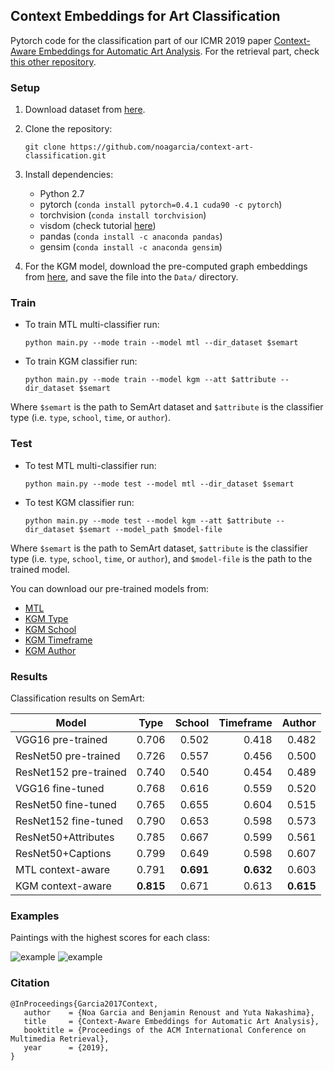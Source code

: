 ## Context Embeddings for Art Classification

Pytorch code for the classification part of our ICMR 2019 paper [Context-Aware Embeddings for Automatic Art Analysis](https://arxiv.org/abs/1904.04985). For the retrieval part, check [this other repository](https://github.com/noagarcia/context-art-retrieval). 


### Setup

1. Download dataset from [here](http://noagarciad.com/SemArt/).

2. Clone the repository: 
    
    `git clone https://github.com/noagarcia/context-art-classification.git`

3. Install dependencies:
    - Python 2.7
    - pytorch (`conda install pytorch=0.4.1 cuda90 -c pytorch`) 
    - torchvision (`conda install torchvision`)
    - visdom (check tutorial [here](https://github.com/noagarcia/visdom-tutorial))
    - pandas (`conda install -c anaconda pandas`)
    - gensim (`conda install -c anaconda gensim`)

4. For the KGM model, download the pre-computed graph embeddings from [here](http://noagarciad.com/data/ICMR2019/semart-artgraph-node2vec.model), and save the file into the `Data/` directory.

### Train

- To train MTL multi-classifier run:
    
    `python main.py --mode train --model mtl --dir_dataset $semart`
    
- To train KGM classifier run:
    
    `python main.py --mode train --model kgm --att $attribute --dir_dataset $semart`

Where `$semart` is the path to SemArt dataset and `$attribute` is the classifier type (i.e. `type`, `school`, `time`, or `author`).

### Test

- To test MTL multi-classifier run:
    
    `python main.py --mode test --model mtl --dir_dataset $semart`
    
- To test KGM classifier run:
    
    `python main.py --mode test --model kgm --att $attribute --dir_dataset $semart --model_path $model-file`

Where `$semart` is the path to SemArt dataset, `$attribute` is the classifier type (i.e. `type`, `school`, `time`, or `author`), and `$model-file` is the path to the trained model.

You can download our pre-trained models from:
- [MTL](http://noagarciad.com/data/ICMR2019/best-mtl-model.pth.tar)
- [KGM Type](http://noagarciad.com/data/ICMR2019/best-kgm-type-model.pth.tar)
- [KGM School](http://noagarciad.com/data/ICMR2019/best-kgm-school-model.pth.tar)
- [KGM Timeframe](http://noagarciad.com/data/ICMR2019/best-kgm-time-model.pth.tar)
- [KGM Author](http://noagarciad.com/data/ICMR2019/best-kgm-author-model.pth.tar)

### Results
 
Classification results on SemArt:

| Model        | Type           | School  |    Timeframe    | Author |
| ------------- |:-------------:| -----:|---------:|--------:|
| VGG16 pre-trained | 0.706 | 0.502 | 0.418 | 0.482 |
| ResNet50 pre-trained | 0.726 | 0.557 | 0.456 | 0.500 | 
| ResNet152 pre-trained | 0.740 | 0.540 | 0.454 | 0.489 |
| VGG16 fine-tuned | 0.768 | 0.616 | 0.559 | 0.520 |
| ResNet50 fine-tuned | 0.765 | 0.655 | 0.604 | 0.515 |
| ResNet152 fine-tuned | 0.790 | 0.653 | 0.598 | 0.573 |
| ResNet50+Attributes | 0.785 | 0.667 | 0.599 | 0.561 |
| ResNet50+Captions | 0.799 | 0.649 | 0.598 | 0.607 |
| MTL context-aware | 0.791 | **0.691** | **0.632** | 0.603 |
| KGM context-aware | **0.815** | 0.671 | 0.613 | **0.615** |  


### Examples

Paintings with the highest scores for each class:

![example](https://github.com/noagarcia/context-art-classification/blob/master/examples/examples_type.png?raw=true
)
![example](https://github.com/noagarcia/context-art-classification/blob/master/examples/examples_school.png?raw=true
)

### Citation


```
@InProceedings{Garcia2017Context,
   author    = {Noa Garcia and Benjamin Renoust and Yuta Nakashima},
   title     = {Context-Aware Embeddings for Automatic Art Analysis},
   booktitle = {Proceedings of the ACM International Conference on Multimedia Retrieval},
   year      = {2019},
}
``` 

[1]: http://researchdata.aston.ac.uk/380/
[2]: https://github.com/facebookresearch/visdom
